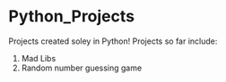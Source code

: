 # Python_Projects
Projects created soley in Python!
Projects so far include: 
1. Mad Libs
2. Random number guessing game
